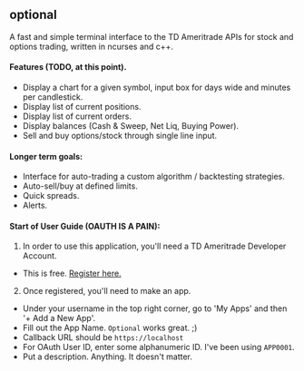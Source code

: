 ## optional 

A fast and simple terminal interface to the TD Ameritrade APIs for stock and options trading, written in ncurses and c++. 

#### Features (TODO, at this point). 
* Display a chart for a given symbol, input box for days wide and minutes per candlestick. 
* Display list of current positions. 
* Display list of current orders. 
* Display balances (Cash & Sweep, Net Liq, Buying Power).
* Sell and buy options/stock through single line input.

#### Longer term goals:
* Interface for auto-trading a custom algorithm / backtesting strategies.
* Auto-sell/buy at defined limits.
* Quick spreads.
* Alerts.

#### Start of User Guide (OAUTH IS A PAIN):
1. In order to use this application, you'll need a TD Ameritrade Developer Account. 
  * This is free. [Register here.](https://developer.tdameritrade.com/)
2. Once registered, you'll need to make an app. 
  * Under your username in the top right corner, go to 'My Apps' and then '+ Add a New App'.
  * Fill out the App Name. `Optional` works great. ;)
  * Callback URL should be `https://localhost`
  * For OAuth User ID, enter some alphanumeric ID. I've been using `APP0001`.
  * Put a description. Anything. It doesn't matter.
